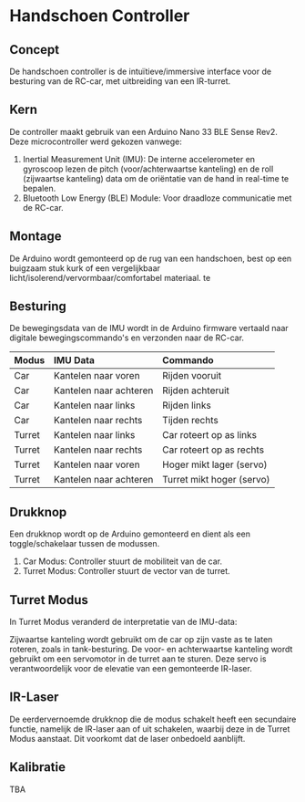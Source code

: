 # Handschoen Controller

## Concept
De handschoen controller is de intuïtieve/immersive interface voor de besturing van de RC-car, met uitbreiding van een IR-turret.

## Kern
De controller maakt gebruik van een Arduino Nano 33 BLE Sense Rev2. Deze microcontroller werd gekozen vanwege:
1.  Inertial Measurement Unit (IMU): De interne accelerometer en gyroscoop lezen de pitch (voor/achterwaartse kanteling) en de roll (zijwaartse kanteling) data om de oriëntatie van de hand in real-time te bepalen.
2.  Bluetooth Low Energy (BLE) Module: Voor draadloze communicatie met de RC-car.

## Montage
De Arduino wordt gemonteerd op de rug van een handschoen, best op een buigzaam stuk kurk of een vergelijkbaar licht/isolerend/vervormbaar/comfortabel materiaal. te 

## Besturing

De bewegingsdata van de IMU wordt in de Arduino firmware vertaald naar digitale bewegingscommando's en verzonden naar de RC-car.

| Modus | IMU Data | Commando |
| :--- | :--- | :--- |
| Car | Kantelen naar voren | Rijden vooruit |
| Car | Kantelen naar achteren | Rijden achteruit |
| Car | Kantelen naar links | Rijden links |
| Car | Kantelen naar rechts | Tijden rechts |
| Turret | Kantelen naar links | Car roteert op as links |
| Turret | Kantelen naar rechts | Car roteert op as rechts |
| Turret | Kantelen naar voren | Hoger mikt lager (servo) |
| Turret | Kantelen naar achteren | Turret mikt hoger (servo) |

## Drukknop
Een drukknop wordt op de Arduino gemonteerd en dient als een toggle/schakelaar tussen de modussen.

1.  Car Modus: Controller stuurt de mobiliteit van de car.
2.  Turret Modus: Controller stuurt de vector van de turret.

## Turret Modus
In Turret Modus veranderd de interpretatie van de IMU-data:

Zijwaartse kanteling wordt gebruikt om de car op zijn vaste as te laten roteren, zoals in tank-besturing.
De voor- en achterwaartse kanteling wordt gebruikt om een servomotor in de turret aan te sturen. Deze servo is verantwoordelijk voor de elevatie van een gemonteerde IR-laser.

## IR-Laser
De eerdervernoemde drukknop die de modus schakelt heeft een secundaire functie, namelijk de IR-laser aan of uit schakelen, waarbij deze in de Turret Modus aanstaat.
Dit voorkomt dat de laser onbedoeld aanblijft.

## Kalibratie
TBA
